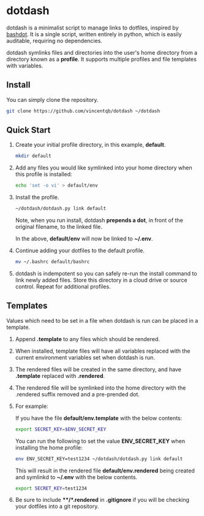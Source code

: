 # dotdash

dotdash is a minimalist script to manage links to dotfiles, inspired by [bashdot](https://github.com/bashdot/bashdot). It is a single script, written entirely in python, which is easily auditable, requiring no dependencies.

dotdash symlinks files and directories into the user's home directory from a directory known as a **profile**. It supports multiple profiles and file templates with variables. 

## Install

You can simply clone the repository.

```sh
git clone https://github.com/vincentqb/dotdash ~/dotdash
```

## Quick Start

1. Create your initial profile directory, in this example, **default**.

    ```sh
    mkdir default
    ```

1. Add any files you would like symlinked into your home directory when this profile is installed:

    ```sh
    echo 'set -o vi' > default/env
    ```

1. Install the profile.

    ```sh
    ~/dotdash/dotdash.py link default
    ```
    Note, when you run install, dotdash **prepends a dot**, in front of the original filename, to the linked file.

    In the above, **default/env** will now be linked to **~/.env**.

1. Continue adding your dotfiles to the default profile.

   ```sh
   mv ~/.bashrc default/bashrc
   ```

1. dotdash is indempotent so you can safely re-run the install command to link newly added files. Store this directory in a cloud drive or source control. Repeat for additional profiles.

## Templates

Values which need to be set in a file when dotdash is run can be placed in a template.

1. Append **.template** to any files which should be rendered.

1. When installed, template files will have all variables replaced with the current
environment variables set when dotdash is run.

1. The rendered files will be created in the same directory, and have **.template** replaced with **.rendered**.

1. The rendered file will be symlinked into the home directory with the .rendered suffix removed and a pre-prended dot.

1. For example:

    If you have the file **default/env.template** with the below contents:

    ```sh
    export SECRET_KEY=$ENV_SECRET_KEY
    ```

    You can run the following to set the value **ENV_SECRET_KEY** when installing the home profile:

    ```sh
    env ENV_SECRET_KEY=test1234 ~/dotdash/dotdash.py link default
    ```

    This will result in the rendered file **default/env.rendered** being created and symlinkd to **~/.env** with the below contents.

    ```sh
    export SECRET_KEY=test1234
    ```

1. Be sure to include **\*\*/\*.rendered** in **.gitignore** if you will be checking your dotfiles into a git repository.
